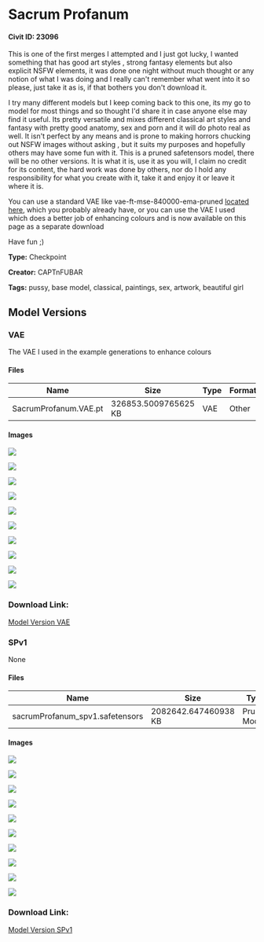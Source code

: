 # Sacrum Profanum

#### Civit ID: 23096

<p>This is one of the first merges I attempted and I just got lucky, I wanted something that has good art styles , strong fantasy elements but also explicit NSFW elements, it was done one night without much thought or any notion of what I was doing and I really can't remember what went into it so please, just take it as is, if that bothers you don't download it.</p><p>I try many different models but I keep coming back to this one, its my go to model for most things and so thought I'd share it in case anyone else may find it useful. Its pretty versatile and mixes different classical art styles and fantasy with pretty good anatomy, sex and porn and it will do photo real as well. It isn't perfect by any means and is prone to making horrors chucking out NSFW images without asking , but it suits my purposes and hopefully others may have some fun with it. This is a pruned safetensors model, there will be no other versions. It is what it is, use it as you will, I claim no credit for its content, the hard work was done by others, nor do I hold any responsibility for what you create with it, take it and enjoy it or leave it where it is.</p><p>You can use a standard VAE like vae-ft-mse-840000-ema-pruned <a target="_blank" rel="ugc" href="https://huggingface.co/stabilityai/sd-vae-ft-mse-original/tree/main"><u>located here</u></a>, which you probably already have, or you can use the VAE I used which does a better job of enhancing colours and is now available on this page as a separate download</p><p></p><p>Have fun ;)</p>

**Type:** Checkpoint

**Creator:** CAPTnFUBAR

**Tags:** pussy, base model, classical, paintings, sex, artwork, beautiful girl

## Model Versions

### VAE

<p>The VAE I used in the example generations to enhance colours</p>

#### Files

| Name | Size | Type | Format | Download Url | AutoV1 | AutoV2 | SHA256 | CRC32 | BLAKE3 |
| --- | --- | --- | --- | --- | --- | --- | --- | --- | --- |
| SacrumProfanum.VAE.pt | 326853.5009765625 KB | VAE | Other | https://civitai.com/api/download/models/35341 | 814539AB | 8569CB82AE | 8569CB82AE45769BA778A830C71C74F2E8CEF13BB119039DAB567229AB93EA93 | 6BA66884 | 2F405A7E8B34F4120A2A664076DDF823E5DEAC04AEC80CBABA3F90D15859A2E9 |

#### Images

<p><img src="https://image.civitai.com/xG1nkqKTMzGDvpLrqFT7WA/c1cbfdc4-191f-44c4-af9d-95eb5233e100/width=450/418633.jpeg" /></p>

<p><img src="https://image.civitai.com/xG1nkqKTMzGDvpLrqFT7WA/835835dc-4ff0-4146-b6d4-a024197bb400/width=450/418558.jpeg" /></p>

<p><img src="https://image.civitai.com/xG1nkqKTMzGDvpLrqFT7WA/33c74323-1de6-4974-0203-92cea9088000/width=450/418511.jpeg" /></p>

<p><img src="https://image.civitai.com/xG1nkqKTMzGDvpLrqFT7WA/81e80cd0-d899-4b95-ee17-4791c6969b00/width=450/418535.jpeg" /></p>

<p><img src="https://image.civitai.com/xG1nkqKTMzGDvpLrqFT7WA/7681f10c-9d65-43ea-cb07-2163de295300/width=450/418540.jpeg" /></p>

<p><img src="https://image.civitai.com/xG1nkqKTMzGDvpLrqFT7WA/74252d85-0bef-4da1-82e3-5603a857b200/width=450/418554.jpeg" /></p>

<p><img src="https://image.civitai.com/xG1nkqKTMzGDvpLrqFT7WA/24b3b813-3d2c-4fb9-e3ed-bf88d83b8b00/width=450/418560.jpeg" /></p>

<p><img src="https://image.civitai.com/xG1nkqKTMzGDvpLrqFT7WA/fc2a31b7-87d6-4597-2568-de6ebba87000/width=450/418526.jpeg" /></p>

<p><img src="https://image.civitai.com/xG1nkqKTMzGDvpLrqFT7WA/5ec38e69-9a75-48bc-7ef4-2f4ce2cf3600/width=450/418564.jpeg" /></p>

<p><img src="https://image.civitai.com/xG1nkqKTMzGDvpLrqFT7WA/33851758-816c-465b-b5b6-a4ac7b0ddb00/width=450/418568.jpeg" /></p>

### Download Link:

[Model Version VAE](https://civitai.com/api/download/models/35341)

### SPv1

None

#### Files

| Name | Size | Type | Format | Download Url | AutoV1 | AutoV2 | SHA256 | CRC32 | BLAKE3 |
| --- | --- | --- | --- | --- | --- | --- | --- | --- | --- |
| sacrumProfanum_spv1.safetensors | 2082642.647460938 KB | Pruned Model | SafeTensor | https://civitai.com/api/download/models/27588 | 7F179A8E | 72A2994F5C | 72A2994F5CAB773829F866CEE47047D7C326AE746120F0DDDEAA59110D8AF67B | 3516A783 | 92F015E50B32EF624D70B6C26E9E912D394F621F7F0F6213FD6C0A15D264510F |

#### Images

<p><img src="https://image.civitai.com/xG1nkqKTMzGDvpLrqFT7WA/474ff15d-f1f0-48d1-1fbb-403d93102800/width=450/466943.jpeg" /></p>

<p><img src="https://image.civitai.com/xG1nkqKTMzGDvpLrqFT7WA/7d3f02a3-222f-4a29-18c2-616334057300/width=450/303961.jpeg" /></p>

<p><img src="https://image.civitai.com/xG1nkqKTMzGDvpLrqFT7WA/5ec0d6b3-f278-49ec-3b92-5cf1c2289e00/width=450/303957.jpeg" /></p>

<p><img src="https://image.civitai.com/xG1nkqKTMzGDvpLrqFT7WA/fd7b2bb4-6e02-497a-adef-129f80c10400/width=450/366448.jpeg" /></p>

<p><img src="https://image.civitai.com/xG1nkqKTMzGDvpLrqFT7WA/dbf348ac-c45d-4926-f150-41af4660b400/width=450/303965.jpeg" /></p>

<p><img src="https://image.civitai.com/xG1nkqKTMzGDvpLrqFT7WA/53ed7bae-f2fb-4533-3071-7d62c4919d00/width=450/311720.jpeg" /></p>

<p><img src="https://image.civitai.com/xG1nkqKTMzGDvpLrqFT7WA/b4298c9e-6f7b-4684-0ad3-fd6885923800/width=450/366518.jpeg" /></p>

<p><img src="https://image.civitai.com/xG1nkqKTMzGDvpLrqFT7WA/5546934d-3fe3-4e98-290e-a5da8b924400/width=450/303963.jpeg" /></p>

<p><img src="https://image.civitai.com/xG1nkqKTMzGDvpLrqFT7WA/0f6e7b6c-26d1-4cca-ebf3-b8c9cc953800/width=450/303966.jpeg" /></p>

<p><img src="https://image.civitai.com/xG1nkqKTMzGDvpLrqFT7WA/8579629c-7441-4e9c-8895-4eb1efa44c00/width=450/303960.jpeg" /></p>

### Download Link:

[Model Version SPv1](https://civitai.com/api/download/models/27588)

